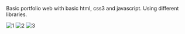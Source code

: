 Basic portfolio web with basic html, css3 and javascript. Using different libraries. 


![1](https://user-images.githubusercontent.com/52585899/199921261-e4ed4a0c-20ea-48a0-81b5-98a6110fe40f.png)
![2](https://user-images.githubusercontent.com/52585899/199921289-ed075d14-2e58-45ab-a696-5d86cf51cf27.png)
![3](https://user-images.githubusercontent.com/52585899/199921486-1d320d27-26b1-49ac-9d85-7a66d6bec514.png)

